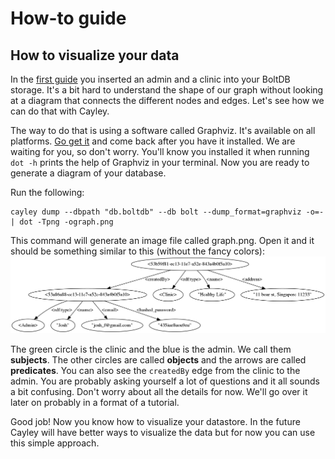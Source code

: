 # How-to guide

## How to visualize your data
In the [first guide](../01-insert/README.md) you inserted an admin and a clinic into your BoltDB storage. It's a bit hard to understand the shape of our graph without looking at a diagram that connects the different nodes and edges. Let's see how we can do that with Cayley.

The way to do that is using a software called Graphviz. It's available on all platforms. [Go get it](http://www.graphviz.org/Download..php) and come back after you have it installed. We are waiting for you, so don't worry. You'll know you installed it when running `dot -h` prints the help of Graphviz in your terminal.
Now you are ready to generate a diagram of your database.

Run the following:
```
cayley dump --dbpath "db.boltdb" --db bolt --dump_format=graphviz -o=- | dot -Tpng -ograph.png
```

This command will generate an image file called graph.png. Open it and it should be something similar to this (without the fancy colors):
![graph](graph.png)

The green circle is the clinic and the blue is the admin. We call them **subjects**. The other circles are called **objects** and the arrows are called **predicates**. You can also see the `createdBy` edge from the clinic to the admin. You are probably asking yourself a lot of questions and it all sounds a bit confusing. Don't worry about all the details for now. We'll go over it later on probably in a format of a tutorial.

Good job! Now you know how to visualize your datastore. In the future Cayley will have better ways to visualize the data but for now you can use this simple approach.

